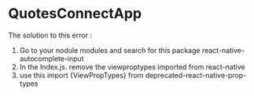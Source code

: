 # QuotesConnectApp


 The solution to this error : 
1. Go to your nodule modules and search for this package react-native-autocomplete-input
2. In the Index.js.  remove the viewproptypes imported from react-native
3. use this import {ViewPropTypes} from deprecated-react-native-prop-types
